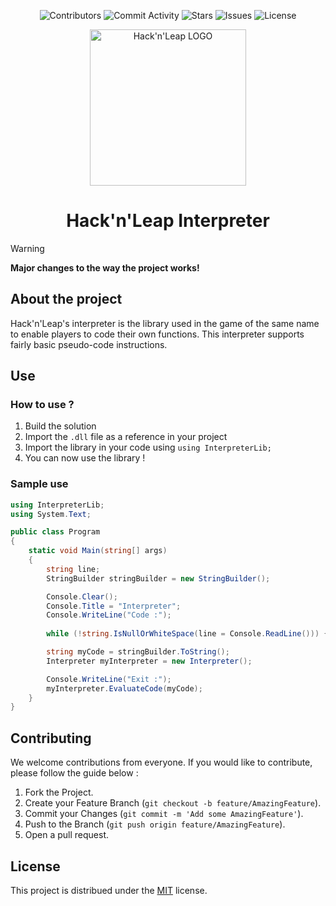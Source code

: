 <p align="center">
  <img alt="Contributors" src="https://img.shields.io/github/contributors/Hack-n-Leap/interpreter?style=for-the-badge">
  <img alt="Commit Activity" src="https://img.shields.io/github/commit-activity/m/Hack-n-leap/interpreter?style=for-the-badge">
  <img alt="Stars" src="https://img.shields.io/github/stars/Hack-n-leap/interpreter?style=for-the-badge">
  <img alt="Issues" src="https://img.shields.io/github/issues/Hack-n-leap/interpreter?style=for-the-badge">
  <img alt="License" src="https://img.shields.io/github/license/Hack-n-Leap/interpreter?style=for-the-badge">
</p>

<p align="center">
  <img width="250px" src="https://github.com/Hack-n-Leap/game/assets/79806369/d94f47c7-9f6d-4ecd-8739-44ee7bf6dd6b" alt="Hack'n'Leap LOGO" align="center">
  <h1 align="center">Hack'n'Leap Interpreter</h1>
</p>

> [!WARNING]
> **Major changes to the way the project works!**

## About the project
Hack'n'Leap's interpreter is the library used in the game of the same name to enable players to code their own functions.
This interpreter supports fairly basic pseudo-code instructions.

## Use
### How to use ?
1. Build the solution
2. Import the `.dll` file as a reference in your project
3. Import the library in your code using `using InterpreterLib;`
4. You can now use the library !

### Sample use
```csharp
using InterpreterLib;
using System.Text;

public class Program
{
    static void Main(string[] args)
    {
        string line;
        StringBuilder stringBuilder = new StringBuilder();

        Console.Clear();
        Console.Title = "Interpreter";
        Console.WriteLine("Code :");
        
        while (!string.IsNullOrWhiteSpace(line = Console.ReadLine())) { stringBuilder.AppendLine(line); }

        string myCode = stringBuilder.ToString();
        Interpreter myInterpreter = new Interpreter();

        Console.WriteLine("Exit :");
        myInterpreter.EvaluateCode(myCode);
    }
}
```

## Contributing
We welcome contributions from everyone. If you would like to contribute, please follow the guide below :

1. Fork the Project.
2. Create your Feature Branch (`git checkout -b feature/AmazingFeature`).
3. Commit your Changes (`git commit -m 'Add some AmazingFeature'`).
4. Push to the Branch (`git push origin feature/AmazingFeature`).
5. Open a pull request.

## License
This project is distribued under the [MIT](https://github.com/Hack-n-Leap/interpreter/blob/master/LICENSE) license.
